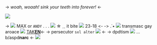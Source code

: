 -> *woah, woaah! sink your teeth into forever!* <-

![](https://i.postimg.cc/pLjsDc8G/16802565397311681.png)

-> ![](https://i.postimg.cc/9XSSZ7Kf/9756b4b3.gif) MAX or `ANDY` . . . ![](https://i.postimg.cc/bNmR1cs9/f489d213.gif) ☆ ˏˏ it bite ![](https://i.postimg.cc/MH2zsFHs/image06-1.gif) ٭˙. <-
-> 18-23 ![](https://i.postimg.cc/qBbtLkxq/38fffa6b.gif) transmasc gay aroace ![](https://i.postimg.cc/KY2r2ZVF/40f253fd.gif) [TAK](https://rentry.co/ronnilicious)[**EN**](https://rentry.co/0mor1)<-
-> persecutor `sxl alter` ![](https://i.postimg.cc/SNGMHw8Y/i-bite-blinkie-by-crvyons-dcvjyyy.gif) <-
-> dpdtism ![](https://i.postimg.cc/GhTfQxsf/c0AwIFD.png) ... b/aspd**narc** <-
![](https://i.postimg.cc/63LZwSSP/b2b03f9a.gif)